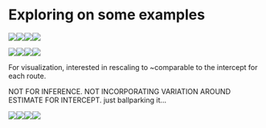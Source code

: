 Exploring on some examples
================

![](hierarchical_many_sites_results_files/figure-gfm/unnamed-chunk-1-1.png)<!-- -->![](hierarchical_many_sites_results_files/figure-gfm/unnamed-chunk-1-2.png)<!-- -->![](hierarchical_many_sites_results_files/figure-gfm/unnamed-chunk-1-3.png)<!-- -->![](hierarchical_many_sites_results_files/figure-gfm/unnamed-chunk-1-4.png)<!-- -->

![](hierarchical_many_sites_results_files/figure-gfm/unnamed-chunk-2-1.png)<!-- -->![](hierarchical_many_sites_results_files/figure-gfm/unnamed-chunk-2-2.png)<!-- -->![](hierarchical_many_sites_results_files/figure-gfm/unnamed-chunk-2-3.png)<!-- -->![](hierarchical_many_sites_results_files/figure-gfm/unnamed-chunk-2-4.png)<!-- -->

For visualization, interested in rescaling to \~comparable to the
intercept for each route.

NOT FOR INFERENCE. NOT INCORPORATING VARIATION AROUND ESTIMATE FOR
INTERCEPT. just ballparking it…

![](hierarchical_many_sites_results_files/figure-gfm/unnamed-chunk-3-1.png)<!-- -->![](hierarchical_many_sites_results_files/figure-gfm/unnamed-chunk-3-2.png)<!-- -->![](hierarchical_many_sites_results_files/figure-gfm/unnamed-chunk-3-3.png)<!-- -->![](hierarchical_many_sites_results_files/figure-gfm/unnamed-chunk-3-4.png)<!-- -->
